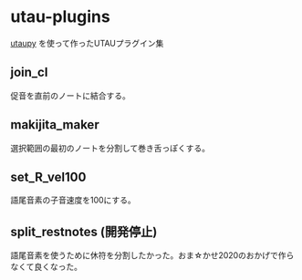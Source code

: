 # utau-plugins
 [utaupy](https://github.com/oatsu-gh/utaupy) を使って作ったUTAUプラグイン集

## join_cl

促音を直前のノートに結合する。

## makijita_maker

選択範囲の最初のノートを分割して巻き舌っぽくする。

## set_R_vel100

語尾音素の子音速度を100にする。

## split_restnotes (開発停止)

語尾音素を使うために休符を分割したかった。おま☆かせ2020のおかげで作らなくて良くなった。

